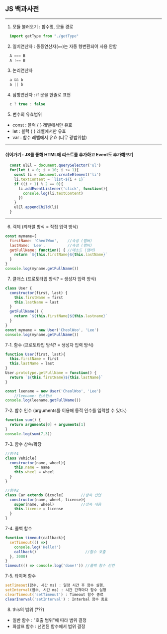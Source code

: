 ## JS 백과사전
***
1. 모듈 불러오기 : 함수명, 모듈 경로
```javascript
  import getType from "./getType"
```

2. 일치연산자 : 동등연산자(`==`)는 자동 형변환되어 사용 안함
```javascript
  A === B
  A !== B
```

3. 논리연산자
```javascript
  a && b
  a || b
```

4. 삼항연산자 : if 문을 한줄로 표현
```javascript
  c ? true : false
```

5. 변수의 유효범위
  - const : 블럭 { } 레벨에서만 유효
  - let : 블럭 { } 레벨에서만 유효
  - var : 함수 레벨에서 유효 (너무 광범위함) 

***
#### 쉬어가기 : JS를 통해 HTML에 리스트를 추가하고 Event도 추가해보기
```javascript
  const ulEl = document.querySelector('ul')
  for(let i = 0; i < 10; i += 1){
    const li = document.createElement('li')
    li.textContent = `list-${i + 1}`
    if ((i + 1) % 2 == 0){
      li.addEventListener('click', function(){
        console.log(li.textContent)
      })
    }
    ulEl.appendChild(li)
  }
```
***
6. 객체 (리터럴 방식 = 직접 입력 방식)
```javascript
const myname={
  firstName: 'CheolWoo',    //속성 (맴버)
  lastName: 'Lee',          //속성 (맴버)
  getFullName: function() { //메소드 (맴버)
    return `${this.firstName}${this.lastName}`
  }
}
console.log(myname.getFullName())
```

7. 클래스 (프로토타입 방식? = 생성자 입력 방식)
```javascript
class User {
  constructor(first, last) {
    this.firstName = first
    this.lastName = last
  }
  getFullName() {
    return `${this.firstName}${this.lastname}`
  }
}
const myname = new User('CheolWoo', 'Lee')
console.log(myname.getFullName())
```

7-1. 함수 (프로토타입 방식? = 생성자 입력 방식)
```javascript
function User(first, last){
  this.firstName = first
  this.lastName = last
}
User.prototype.getFullName = function() {
  return `${this.firstName}${this.lastName}`
}

const leename = new User('CheolWoo', 'Lee') 
    //leename: 인스턴스
console.log(leename.getFullName())
```

7-2. 함수 인수 (arguments를 이용해 동적 인수를 입력할 수 있다.)
```javascript
function sum() {
  return arguments[0] + arguments[1]
}
console.log(sum(7,3))
```

7-3. 함수 상속/확장
```javascript
//함수1
class Vehicle{
  constructor(name, wheel){
    this.name = name
    this.wheel = wheel
  }
}

//함수2
class Car extends Bicycle{        //상속 선언
  constructor(name, wheel, license){
    super(name, wheel)            //상속 내용
    this.license = license
  }
}
```

7-4. 콜백 함수
```javascript
function timeout(callback){
  setTimeout(() =>{
    console.log('Hello!')
    callback()                      //함수 호출
  }, 3000)
}
timeout(() => console.log('done!')) //콜백 함수 선언
```
7-5. 타이머 함수
```javascript
setTimeout(함수, 시간 ms) : 일정 시간 후 함수 실행,
setInterval(함수, 시간 ms) : 시간 간격마다 함수 실행
clearTimeout('setTimeout') : Timeout 함수 종료
clearInerval('setInterval') : Interbal 함수 종료
```
8. this의 범위 (???)
- 일반 함수 : "호출 범위"에 따라 범위 결정
- 화살표 함수 : 선언된 함수에서 범위 결정


